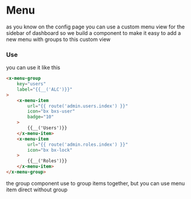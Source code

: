 # Menu

as you know on the config page you can use a custom menu view for the sidebar of dashboard so we build a component to make it easy to add a new menu with groups to this custom view

### Use

you can use it like this

```html
<x-menu-group 
    key="users" 
    label="{{__('ALC')}}"
>
    <x-menu-item 
        url="{{ route('admin.users.index') }}" 
        icon="bx bxs-user"
        badge="10"
    >
        {{__('Users')}}
    </x-menu-item>
    <x-menu-item 
        url="{{ route('admin.roles.index') }}" 
        icon="bx bx-lock" 
    >
        {{__('Roles')}}
    </x-menu-item>
</x-menu-group>
```

the group component use to group items together, but you can use menu item direct without group